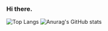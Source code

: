 ### Hi there.

![Top Langs](https://github-readme-stats.vercel.app/api/top-langs/?username=rimao-uni&layout=compact)
![Anurag's GitHub stats](https://github-readme-stats.vercel.app/api?username=rimao-uni&count_private=false)
